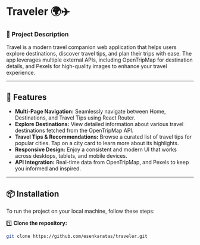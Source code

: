 # Traveler 🌍✈️

### 📌 Project Description

Travel is a modern travel companion web application that helps users explore destinations, discover travel tips, and plan their trips with ease. The app leverages multiple external APIs, including OpenTripMap for destination details, and Pexels for high-quality images to enhance your travel experience.

---

## 🚀 Features

- **Multi-Page Navigation:** Seamlessly navigate between Home, Destinations, and Travel Tips using React Router.
- **Explore Destinations:** View detailed information about various travel destinations fetched from the OpenTripMap API.
- **Travel Tips & Recommendations:** Browse a curated list of travel tips for popular cities. Tap on a city card to learn more about its highlights.
- **Responsive Design:** Enjoy a consistent and modern UI that works across desktops, tablets, and mobile devices.
- **API Integration:** Real-time data from OpenTripMap, and Pexels to keep you informed and inspired.

---

## 📦 Installation

To run the project on your local machine, follow these steps:

1️⃣ **Clone the repository:**

```bash
git clone https://github.com/esenkaratas/traveler.git
```
